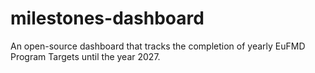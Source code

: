 # milestones-dashboard
An open-source dashboard that tracks the completion of yearly EuFMD Program Targets until the year 2027.
